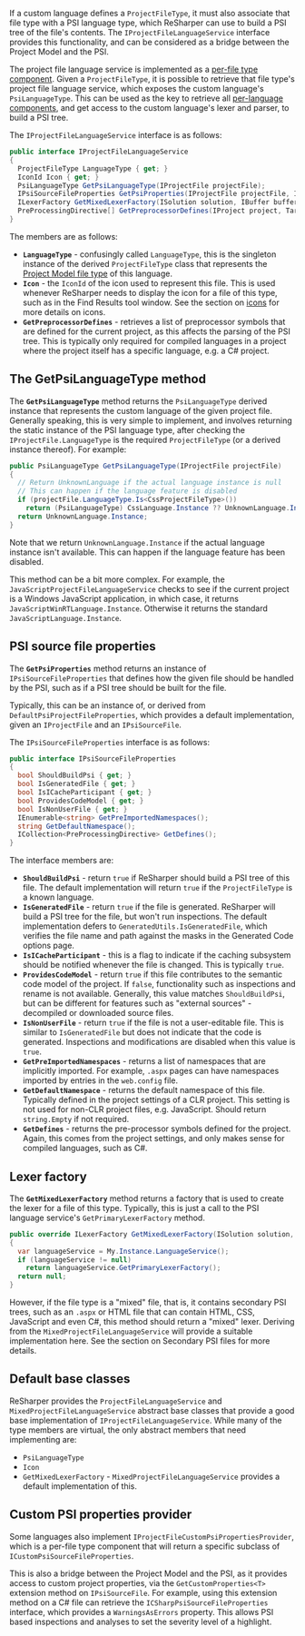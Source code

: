 [//]: # (title: Project File Language Service)

If a custom language defines a `ProjectFileType`, it must also associate that file type with a PSI language type, which ReSharper can use to build a PSI tree of the file's contents. The `IProjectFileLanguageService` interface provides this functionality, and can be considered as a bridge between the Project Model and the PSI.

The project file language service is implemented as a [per-file type component](Registration_PerLanguageComponents.md#file-type-specific-components). Given a `ProjectFileType`, it is possible to retrieve that file type's project file language service, which exposes the custom language's `PsiLanguageType`. This can be used as the key to retrieve all [per-language components](Registration_PerLanguageComponents.md#psi-language-specific-components), and get access to the custom language's lexer and parser, to build a PSI tree.

The `IProjectFileLanguageService` interface is as follows:

```csharp
public interface IProjectFileLanguageService
{
  ProjectFileType LanguageType { get; }
  IconId Icon { get; }
  PsiLanguageType GetPsiLanguageType(IProjectFile projectFile);
  IPsiSourceFileProperties GetPsiProperties(IProjectFile projectFile, IPsiSourceFile sourceFile);
  ILexerFactory GetMixedLexerFactory(ISolution solution, IBuffer buffer, IPsiSourceFile sourceFile = null);
  PreProcessingDirective[] GetPreprocessorDefines(IProject project, TargetFrameworkId targetFrameworkId);
}
```

The members are as follows:

* **`LanguageType`** - confusingly called `LanguageType`, this is the singleton instance of the derived `ProjectFileType` class that represents the [Project Model file type](ProjectFileType.md) of this language.
* **`Icon`** - the `IconId` of the icon used to represent this file. This is used whenever ReSharper needs to display the icon for a file of this type, such as in the Find Results tool window. See the section on [icons](Shell_Icons.md) for more details on icons.
* **`GetPreprocessorDefines`** - retrieves a list of preprocessor symbols that are defined for the current project, as this affects the parsing of the PSI tree. This is typically only required for compiled languages in a project where the project itself has a specific language, e.g. a C# project.

## The GetPsiLanguageType method

The **`GetPsiLanguageType`** method returns the `PsiLanguageType` derived instance that represents the custom language of the given project file. Generally speaking, this is very simple to implement, and involves returning the static instance of the PSI language type, after checking the `IProjectFile.LanguageType` is the required `ProjectFileType` (or a derived instance thereof). For example:

```csharp
public PsiLanguageType GetPsiLanguageType(IProjectFile projectFile)
{
  // Return UnknownLanguage if the actual language instance is null
  // This can happen if the language feature is disabled
  if (projectFile.LanguageType.Is<CssProjectFileType>())
    return (PsiLanguageType) CssLanguage.Instance ?? UnknownLanguage.Instance;
  return UnknownLanguage.Instance;
}
```

Note that we return `UnknownLanguage.Instance` if the actual language instance isn't available. This can happen if the language feature has been disabled.

This method can be a bit more complex. For example, the `JavaScriptProjectFileLanguageService` checks to see if the current project is a Windows JavaScript application, in which case, it returns `JavaScriptWinRTLanguage.Instance`. Otherwise it returns the standard `JavaScriptLanguage.Instance`.

## PSI source file properties

The **`GetPsiProperties`** method returns an instance of `IPsiSourceFileProperties` that defines how the given file should be handled by the PSI, such as if a PSI tree should be built for the file.

Typically, this can be an instance of, or derived from `DefaultPsiProjectFileProperties`, which provides a default implementation, given an `IProjectFile` and an `IPsiSourceFile`.

The `IPsiSourceFileProperties` interface is as follows:

```csharp
public interface IPsiSourceFileProperties
{
  bool ShouldBuildPsi { get; }
  bool IsGeneratedFile { get; }
  bool IsICacheParticipant { get; }
  bool ProvidesCodeModel { get; }
  bool IsNonUserFile { get; }
  IEnumerable<string> GetPreImportedNamespaces();
  string GetDefaultNamespace();
  ICollection<PreProcessingDirective> GetDefines();
}
```

The interface members are:

* **`ShouldBuildPsi`** - return `true` if ReSharper should build a PSI tree of this file. The default implementation will return `true` if the `ProjectFileType` is a known language.
* **`IsGeneratedFile`** - return `true` if the file is generated. ReSharper will build a PSI tree for the file, but won't run inspections. The default implementation defers to `GeneratedUtils.IsGeneratedFile`, which verifies the file name and path against the masks in the Generated Code options page.
* **`IsICacheParticipant`** - this is a flag to indicate if the caching subsystem should be notified whenever the file is changed. This is typically `true`.
* **`ProvidesCodeModel`** - return `true` if this file contributes to the semantic code model of the project. If `false`, functionality such as inspections and rename is not available. Generally, this value matches `ShouldBuildPsi`, but can be different for features such as "external sources" - decompiled or downloaded source files.
* **`IsNonUserFile`** - return `true` if the file is not a user-editable file. This is similar to `IsGeneratedFile` but does not indicate that the code is generated. Inspections and modifications are disabled when this value is `true`.
* **`GetPreImportedNamespaces`** - returns a list of namespaces that are implicitly imported. For example, `.aspx` pages can have namespaces imported by entries in the `web.config` file.
* **`GetDefaultNamespace`** - returns the default namespace of this file. Typically defined in the project settings of a CLR project. This setting is not used for non-CLR project files, e.g. JavaScript. Should return `string.Empty` if not required.
* **`GetDefines`** - returns the pre-processor symbols defined for the project. Again, this comes from the project settings, and only makes sense for compiled languages, such as C#.

## Lexer factory

The **`GetMixedLexerFactory`** method returns a factory that is used to create the lexer for a file of this type. Typically, this is just a call to the PSI language service's `GetPrimaryLexerFactory` method.

```csharp
public override ILexerFactory GetMixedLexerFactory(ISolution solution, IBuffer buffer, IPsiSourceFile sourceFile = null)
{
  var languageService = My.Instance.LanguageService();
  if (languageService != null)
    return languageService.GetPrimaryLexerFactory();
  return null;
}
```

However, if the file type is a "mixed" file, that is, it contains secondary PSI trees, such as an `.aspx` or HTML file that can contain HTML, CSS, JavaScript and even C#, this method should return a "mixed" lexer. Deriving from the `MixedProjectFileLanguageService` will provide a suitable implementation here. See the section on Secondary PSI files for more details.

## Default base classes

ReSharper provides the `ProjectFileLanguageService` and `MixedProjectFileLanguageService` abstract base classes that provide a good base implementation of `IProjectFileLanguageService`. While many of the type members are virtual, the only abstract members that need implementing are:

* `PsiLanguageType`
* `Icon`
* `GetMixedLexerFactory` - `MixedProjectFileLanguageService` provides a default implementation of this.

## Custom PSI properties provider

Some languages also implement `IProjectFileCustomPsiPropertiesProvider`, which is a per-file type component that will return a specific subclass of `ICustomPsiSourceFileProperties`.

This is also a bridge between the Project Model and the PSI, as it provides access to custom project properties, via the `GetCustomProperties<T>` extension method on `IPsiSourceFile`. For example, using this extension method on a C# file can retrieve the `ICSharpPsiSourceFileProperties` interface, which provides a `WarningsAsErrors` property. This allows PSI based inspections and analyses to set the severity level of a highlight.
